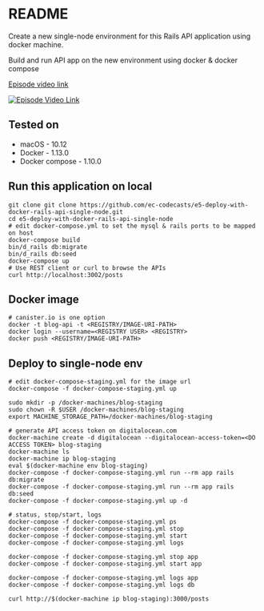 # README

Create a new single-node environment for this Rails API application using docker machine.

Build and run API app on the new environment using docker & docker compose

[Episode video link](https://youtu.be/4DSKgheuVns)

[![Episode Video Link](https://i.ytimg.com/vi/4DSKgheuVns/hqdefault.jpg)](https://youtu.be/4DSKgheuVns)

## Tested on

* macOS - 10.12
* Docker - 1.13.0
* Docker compose - 1.10.0


## Run this application on local

```
git clone git clone https://github.com/ec-codecasts/e5-deploy-with-docker-rails-api-single-node.git
cd e5-deploy-with-docker-rails-api-single-node
# edit docker-compose.yml to set the mysql & rails ports to be mapped on host
docker-compose build
bin/d_rails db:migrate
bin/d_rails db:seed
docker-compose up
# Use REST client or curl to browse the APIs
curl http://localhost:3002/posts
```

## Docker image

```
# canister.io is one option
docker -t blog-api -t <REGISTRY/IMAGE-URI-PATH>
docker login --username=<REGISTRY USER> <REGISTRY>
docker push <REGISTRY/IMAGE-URI-PATH>
```

## Deploy to single-node env

```
# edit docker-compose-staging.yml for the image url
docker-compose -f docker-compose-staging.yml up

sudo mkdir -p /docker-machines/blog-staging
sudo chown -R $USER /docker-machines/blog-staging
export MACHINE_STORAGE_PATH=/docker-machines/blog-staging

# generate API access token on digitalocean.com
docker-machine create -d digitalocean --digitalocean-access-token=<DO ACCESS TOKEN> blog-staging
docker-machine ls
docker-machine ip blog-staging
eval $(docker-machine env blog-staging)
docker-compose -f docker-compose-staging.yml run --rm app rails db:migrate
docker-compose -f docker-compose-staging.yml run --rm app rails db:seed
docker-compose -f docker-compose-staging.yml up -d

# status, stop/start, logs
docker-compose -f docker-compose-staging.yml ps
docker-compose -f docker-compose-staging.yml stop
docker-compose -f docker-compose-staging.yml start
docker-compose -f docker-compose-staging.yml logs

docker-compose -f docker-compose-staging.yml stop app
docker-compose -f docker-compose-staging.yml start app

docker-compose -f docker-compose-staging.yml logs app
docker-compose -f docker-compose-staging.yml logs db

curl http://$(docker-machine ip blog-staging):3000/posts
```

